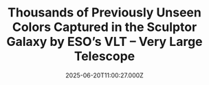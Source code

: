---
title: "Thousands of Previously Unseen Colors Captured in the Sculptor Galaxy by ESO’s VLT – Very Large Telescope"
date: 2025-06-20T11:00:27.000Z
category: Human Kindness
externalLink: "https://www.goodnewsnetwork.org/thousands-of-previously-unseen-colors-captured-in-the-sculptor-galaxy-by-esos-very-large-telescope/"
image: ""
excerpt: "This image of the Sculptor Galaxy was stitched together with 100 exposures over 50 hours of observations to make a never-before-seen visual, 65,000 light years from side to side. Using the European Southern Observatory’s Very Large Telescope (ESO’s VLT), astronomers observed this nearby galaxy in thousands of colors simultaneously. By capturing vast amounts of data […] The post Thousands of…"
---